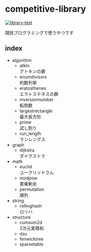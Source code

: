 # competitive-library
[![library-test](https://github.com/uesugi6111/competitive-library/actions/workflows/rust.yml/badge.svg)](https://github.com/uesugi6111/competitive-library/actions/workflows/rust.yml)  

競技プログラミングで使うやつです  


## index

- algorithm
    - atkin  
        アトキンの篩
    - enumdivisors  
        約数列挙
    - eratosthenes  
        エラトステネスの篩
    - inversionnumber  
        転倒数
    - largestrectangle  
        最大長方形
    - prime  
        試し割り
    - run_length  
        ランレングス
- graph
    - dijkstra  
        ダイクストラ
- math
    - euclid  
        ユークリッドさん
    - modpow  
        累乗剰余
    - permutation  
        順列
- string
    - rollinghash  
        ロリハ
- structure
    - cumsum2d  
        2次元累積和
    - dsu  
    - fenwicktree  
    - sparsetable  
